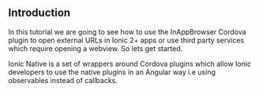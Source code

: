 ## Introduction 

In this tutorial we are going to see how to use the InAppBrowser Cordova plugin to open external URLs in Ionic 2+ apps or use third party services which require opening a webview. So lets get started.

Ionic Native is a set of wrappers around Cordova plugins which allow Ionic developers to use the native plugins in an Angular way i.e using observables instead of callbacks.




